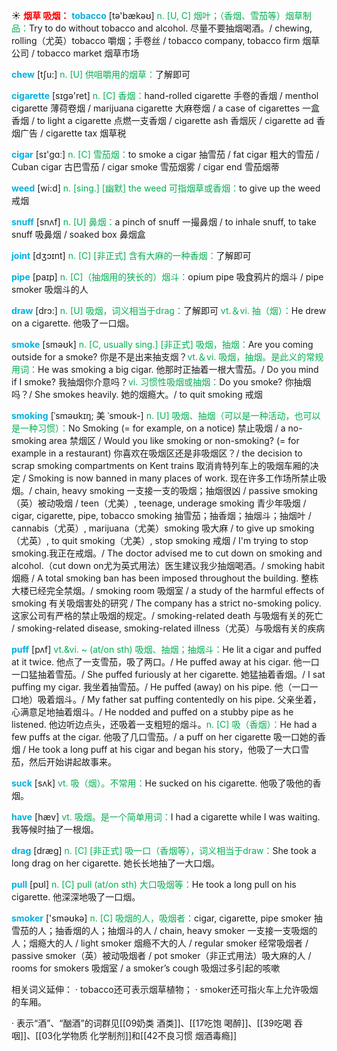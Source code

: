 ☀ <font color="red">**烟草 吸烟：**</font>
<font color="sky blue">**tobacco**</font> [tə'bækəʊ] 
<font color="#00b050">n. [U, C] 烟叶；（香烟、雪茄等）烟草制品：</font>Try to do without tobacco and alcohol. 尽量不要抽烟喝酒。/ chewing, rolling（尤英）tobacco 嚼烟；手卷丝 / tobacco company, tobacco firm 烟草公司 / tobacco market 烟草市场

<font color="sky blue">**chew**</font> [tʃu:] 
<font color="#00b050">n. [U] 供咀嚼用的烟草：</font>了解即可

<font color="sky blue">**cigarette**</font> [sɪɡə'ret] 
<font color="#00b050">n. [C] 香烟：</font>hand-rolled cigarette 手卷的香烟 / menthol cigarette 薄荷卷烟 / marijuana cigarette 大麻卷烟 / a case of cigarettes 一盒香烟 / to light a cigarette 点燃一支香烟 / cigarette ash 香烟灰 / cigarette ad 香烟广告 / cigarette tax 烟草税

<font color="sky blue">**cigar**</font> [sɪ'ɡɑː] 
<font color="#00b050">n. [C] 雪茄烟：</font>to smoke a cigar 抽雪茄 / fat cigar 粗大的雪茄 / Cuban cigar 古巴雪茄 / cigar smoke 雪茄烟雾 / cigar end 雪茄烟蒂

<font color="sky blue">**weed**</font> [wi:d] 
<font color="#00b050">n. [sing.] [幽默] the weed 可指烟草或香烟：</font>to give up the weed 戒烟
           
<font color="sky blue">**snuff**</font> [snʌf]
<font color="#00b050">n. [U] 鼻烟：</font>a pinch of snuff 一撮鼻烟 / to inhale snuff, to take snuff 吸鼻烟 / soaked box 鼻烟盒
           
<font color="sky blue">**joint**</font> [dʒɔɪnt]
<font color="#00b050">n. [C] [非正式] 含有大麻的一种香烟：</font>了解即可

<font color="sky blue">**pipe**</font> [paɪp] 
<font color="#00b050">n. [C]（抽烟用的狭长的）烟斗：</font>opium pipe 吸食鸦片的烟斗 / pipe smoker 吸烟斗的人

<font color="sky blue">**draw**</font> [drɔ:] 
<font color="#00b050">n. [U] 吸烟，词义相当于drag：</font>了解即可 <font color="#00b050">vt.＆vi. 抽（烟）：</font>He drew on a cigarette. 他吸了一口烟。

<font color="sky blue">**smoke**</font> [sməʊk] 
<font color="#00b050">n. [C, usually sing.] [非正式] 吸烟，抽烟：</font>Are you coming outside for a smoke? 你是不是出来抽支烟？<font color="#00b050">vt.＆vi. 吸烟，抽烟。是此义的常规用词：</font>He was smoking a big cigar. 他那时正抽着一根大雪茄。/ Do you mind if I smoke? 我抽烟你介意吗？<font color="#00b050">vi. 习惯性吸烟或抽烟：</font>Do you smoke? 你抽烟吗？/ She smokes heavily. 她的烟瘾大。/ to quit smoking 戒烟
           
<font color="sky blue">**smoking**</font> [ˈsməʊkɪŋ; 美 ˈsmoʊk-]
<font color="#00b050">n. [U] 吸烟、抽烟（可以是一种活动，也可以是一种习惯）：</font>No Smoking (= for example, on a notice) 禁止吸烟 / a no-smoking area 禁烟区 / Would you like smoking or non-smoking? (= for example in a restaurant) 你喜欢在吸烟区还是非吸烟区？/ the decision to scrap smoking compartments on Kent trains 取消肯特列车上的吸烟车厢的决定 / Smoking is now banned in many places of work. 现在许多工作场所禁止吸烟。/ chain, heavy smoking 一支接一支的吸烟；抽烟很凶 / passive smoking（英）被动吸烟 / teen（尤美）, teenage, underage smoking 青少年吸烟 / cigar, cigarette, pipe, tobacco smoking 抽雪茄；抽香烟；抽烟斗；抽烟叶 / cannabis（尤英）, marijuana（尤美）smoking 吸大麻 / to give up smoking（尤英）, to quit smoking（尤美）, stop smoking 戒烟 / I'm trying to stop smoking.我正在戒烟。/ The doctor advised me to cut down on smoking and alcohol.（cut down on尤为英式用法）医生建议我少抽烟喝酒。/ smoking habit 烟瘾 / A total smoking ban has been imposed throughout the building. 整栋大楼已经完全禁烟。/ smoking room 吸烟室 / a study of the harmful effects of smoking 有关吸烟害处的研究 / The company has a strict no-smoking policy.这家公司有严格的禁止吸烟的规定。/ smoking-related death 与吸烟有关的死亡 / smoking-related disease, smoking-related illness（尤英）与吸烟有关的疾病
           
<font color="sky blue">**puff**</font> [pʌf]
<font color="#00b050">vt.&vi. ~ (at/on sth) 吸烟、抽烟；抽烟斗：</font>He lit a cigar and puffed at it twice. 他点了一支雪茄，吸了两口。/ He puffed away at his cigar. 他一口一口猛抽着雪茄。/ She puffed furiously at her cigarette. 她猛抽着香烟。/ I sat puffing my cigar. 我坐着抽雪茄。/ He puffed (away) on his pipe. 他（一口一口地）吸着烟斗。/ My father sat puffing contentedly on his pipe. 父亲坐着，心满意足地抽着烟斗。/ He nodded and puffed on a stubby pipe as he listened. 他边听边点头，还吸着一支粗短的烟斗。<font color="#00b050">n. [C] 吸（香烟）：</font>He had a few puffs at the cigar. 他吸了几口雪茄。/ a puff on her cigarette 吸一口她的香烟 / He took a long puff at his cigar and began his story，他吸了一大口雪茄，然后开始讲起故事来。

<font color="sky blue">**suck**</font> [sʌk] 
<font color="#00b050">vt. 吸（烟）。不常用：</font>He sucked on his cigarette. 他吸了吸他的香烟。

<font color="sky blue">**have**</font> [hæv] 
<font color="#00b050">vt. 吸烟。是一个简单用词：</font>I had a cigarette while I was waiting. 我等候时抽了一根烟。

<font color="sky blue">**drag**</font> [dræɡ] 
<font color="#00b050">n. [C] [非正式] 吸一口（香烟等），词义相当于draw：</font>She took a long drag on her cigarette. 她长长地抽了一大口烟。

<font color="sky blue">**pull**</font> [pʊl] 
<font color="#00b050">n. [C] pull (at/on sth) 大口吸烟等：</font>He took a long pull on his cigarette. 他深深地吸了一口烟。

<font color="sky blue">**smoker**</font> ['sməʊkə] 
<font color="#00b050">n. [C] 吸烟的人，吸烟者：</font>cigar, cigarette, pipe smoker 抽雪茄的人；抽香烟的人；抽烟斗的人 / chain, heavy smoker 一支接一支吸烟的人；烟瘾大的人 / light smoker 烟瘾不大的人 / regular smoker 经常吸烟者 / passive smoker（英）被动吸烟者 / pot smoker（非正式用法）吸大麻的人 / rooms for smokers 吸烟室 / a smoker’s cough 吸烟过多引起的咳嗽 

相关词义延伸：
· tobacco还可表示烟草植物；
· smoker还可指火车上允许吸烟的车厢。

· 表示“酒”、“酗酒”的词群见[[09奶类 酒类]]、[[17吃饱 喝醉]]、[[39吃喝 吞咽]]、[[03化学物质 化学制剂]]和[[42不良习惯 烟酒毒瘾]]
